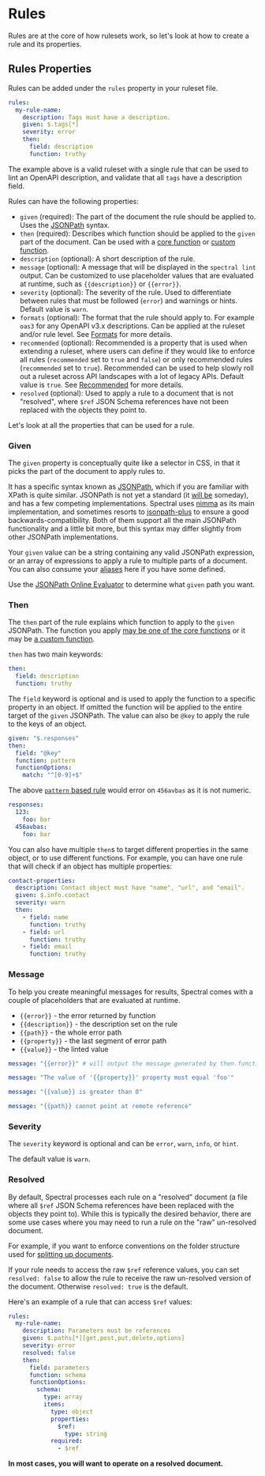 # Rules

Rules are at the core of how rulesets work, so let's look at how to create a rule and its properties.

## Rules Properties

Rules can be added under the `rules` property in your ruleset file.

```yaml
rules:
  my-rule-name:
    description: Tags must have a description.
    given: $.tags[*]
    severity: error
    then:
      field: description
      function: truthy
```

The example above is a valid ruleset with a single rule that can be used to lint an OpenAPI description, and validate that all `tags` have a description field.

Rules can have the following properties:

- `given` (required): The part of the document the rule should be applied to. Uses the [JSONPath](https://goessner.net/articles/JsonPath/index.html) syntax.
- `then` (required): Describes which function should be applied to the `given` part of the document. Can be used with a [core function](../reference/functions.md) or [custom function](./5-custom-functions.md).
- `description` (optional): A short description of the rule.
- `message` (optional): A message that will be displayed in the `spectral lint` output. Can be customized to use placeholder values that are evaluated at runtime, such as `{{description}}` or `{{error}}`.
- `severity` (optional): The severity of the rule. Used to differentiate between rules that must be followed (`error`) and warnings or hints. Default value is `warn`.
- `formats` (optional): The format that the rule should apply to. For example `oas3` for any OpenAPI v3.x descriptions. Can be applied at the ruleset and/or rule level. See [Formats](./4-custom-rulesets.md#formats) for more details.
- `recommended` (optional): Recommended is a property that is used when extending a ruleset, where users can define if they would like to enforce all rules (`recommended` set to `true` and `false`) or only recommended rules (`recommended` set to `true`). Recommended can be used to help slowly roll out a ruleset across API landscapes with a lot of legacy APIs. Default value is `true`. See [Recommended](./4e-recommended.md) for more details.
- `resolved` (optional): Used to apply a rule to a document that is not "resolved", where `$ref` JSON Schema references have not been replaced with the objects they point to.

Let's look at all the properties that can be used for a rule.

### Given

The `given` property is conceptually quite like a selector in CSS, in that it picks the part of the document to apply rules to.

It has a specific syntax known as [JSONPath](https://goessner.net/articles/JsonPath/index.html), which if you are familiar with XPath is quite similar. JSONPath is not yet a standard (it [will be](https://tools.ietf.org/html/draft-normington-jsonpath-00) someday), and has a few competing implementations. Spectral uses [nimma](https://www.npmjs.com/package/nimma) as its main implementation, and sometimes resorts to [jsonpath-plus](https://www.npmjs.com/package/jsonpath-plus) to ensure a good backwards-compatibility.
Both of them support all the main JSONPath functionality and a little bit more, but this syntax may differ slightly from other JSONPath implementations.

Your `given` value can be a string containing any valid JSONPath expression, or an array of expressions to apply a rule to multiple parts of a document.
You can also consume your [aliases](4c-aliases.md) here if you have some defined.

Use the [JSONPath Online Evaluator](http://jsonpath.com/) to determine what `given` path you want.

### Then

The `then` part of the rule explains which function to apply to the `given` JSONPath. The function you apply [may be one of the core functions](../reference/functions.md) or it may be [a custom function](./5-custom-functions.md).

`then` has two main keywords:

```yaml
then:
  field: description
  function: truthy
```

The `field` keyword is optional and is used to apply the function to a specific property in an object. If omitted the function will be applied to the entire target of the `given` JSONPath. The value can also be `@key` to apply the rule to the keys of an object.

```yaml
given: "$.responses"
then:
  field: "@key"
  function: pattern
  functionOptions:
    match: "^[0-9]+$"
```

The above [`pattern` based rule](../reference/functions.md#pattern) would error on `456avbas` as it is not numeric.

```yaml
responses:
  123:
    foo: bar
  456avbas:
    foo: bar
```

You can also have multiple `then`s to target different properties in the same object, or to use different functions. For example, you can have one rule that will check if an object has multiple properties:

```yaml
contact-properties:
  description: Contact object must have "name", "url", and "email".
  given: $.info.contact
  severity: warn
  then:
    - field: name
      function: truthy
    - field: url
      function: truthy
    - field: email
      function: truthy
```

### Message

To help you create meaningful messages for results, Spectral comes with a couple of placeholders that are evaluated at runtime.

- `{{error}}` - the error returned by function
- `{{description}}` - the description set on the rule
- `{{path}}` - the whole error path
- `{{property}}` - the last segment of error path
- `{{value}}` - the linted value

```yaml
message: "{{error}}" # will output the message generated by then.function
```

```yaml
message: "The value of '{{property}}' property must equal 'foo'"
```

```yaml
message: "{{value}} is greater than 0"
```

```yaml
message: "{{path}} cannot point at remote reference"
```

### Severity

The `severity` keyword is optional and can be `error`, `warn`, `info`, or `hint`.

The default value is `warn`.

### Resolved

By default, Spectral processes each rule on a "resolved" document (a file where
all `$ref` JSON Schema references have been replaced with the objects they point
to). While this is typically the desired behavior, there are some use cases
where you may need to run a rule on the "raw" un-resolved document.

For example, if you want to enforce conventions on the folder structure used for
[splitting up
documents](https://blog.stoplight.io/keeping-openapi-dry-and-portable?utm_medium=spectral&utm_source=github&utm_campaign=docs).

If your rule needs to access the raw `$ref` reference values, you can set `resolved: false` to allow the rule to receive the raw un-resolved version of the document. Otherwise `resolved: true` is the default.

Here's an example of a rule that can access `$ref` values:

```yaml
rules:
  my-rule-name:
    description: Parameters must be references
    given: $.paths[*][get,post,put,delete,options]
    severity: error
    resolved: false
    then:
      field: parameters
      function: schema
      functionOptions:
        schema:
          type: array
          items:
            type: object
            properties:
              $ref:
                type: string
            required:
              - $ref
```

**In most cases, you will want to operate on a resolved document.**

